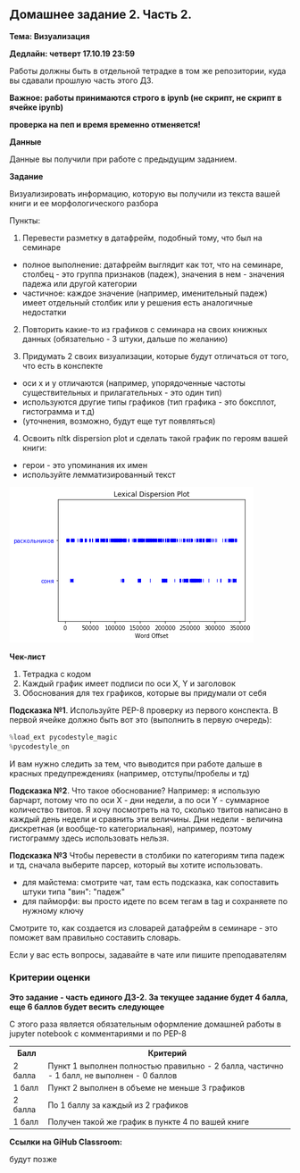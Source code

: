 ## Домашнее задание 2. Часть 2.

**Тема: Визуализация**

**Дедлайн: четверт 17.10.19 23:59**

Работы должны быть в отдельной тетрадке в том же репозитории, куда вы сдавали прошлую часть этого ДЗ.

**Важное: работы принимаются строго в ipynb (не скрипт, не скрипт в ячейке ipynb)**

**проверка на пеп и время временно отменяется!**

**Данные**

Данные вы получили при работе с предыдущим заданием.

**Задание**

Визуализировать информацию, которую вы получили из текста вашей книги и ее морфологического разбора

Пункты:

1. Перевести разметку в датафрейм, подобный тому, что был на семинаре

  - полное выполнение: датафрейм выглядит как тот, что на семинаре, столбец - это группа признаков (падеж), значения в нем - значения падежа или другой категории
  - частичное: каждое значение (например, именительный падеж) имеет отдельный столбик или у решения есть аналогичные недостатки

2. Повторить какие-то из графиков с семинара на своих книжных данных (обязательно - 3 штуки, дальше по желанию)

3. Придумать 2 своих визуализации, которые будут отличаться от того, что есть в конспекте
  - оси x и у отличаются (например, упорядоченные частоты существительных и прилагательных - это один тип)
  - используются другие типы графиков (тип графика - это боксплот, гистограмма и т.д)
  - (уточнения, возможно, будут еще тут появляться)

4. Освоить nltk dispersion plot и сделать такой график по героям вашей книги:
  - герои - это упоминания их имен
  - используйте лемматизированный текст

<img src="./disp_plot.png">

**Чек-лист**

1. Тетрадка с кодом
2. Каждый график имеет подписи по оси Х, Y и заголовок 
3. Обоснования для тех графиков, которые вы придумали от себя


**Подсказка №1**. Используйте PEP-8 проверку из первого конспекта. В первой ячейке должно быть вот это (выполнить в первую очередь):
```python
%load_ext pycodestyle_magic
%pycodestyle_on
```
И вам нужно следить за тем, что выводится при работе дальше в красных предупреждениях (например, отступы/пробелы и тд)

**Подсказка №2**. Что такое обоснование? Например: я использую барчарт, потому что по оси Х - дни недели, а по оси Y - суммарное количество твитов. Я хочу посмотреть на то, сколько твитов написано в каждый день недели и сравнить эти величины. Дни недели - величина дискретная (и вообще-то категориальная), например, поэтому гистограмму здесь использовать нельзя.

**Подсказка №3** Чтобы перевести в столбики по категориям типа падеж и тд, сначала выберите парсер, который вы хотите использовать.

- для майстема: смотрите чат, там есть подсказка, как сопоставить штуки типа "вин": "падеж"
- для пайморфи: вы просто идете по всем тегам в tag и сохраняете по нужному ключу

Смотрите то, как создается из словарей датафрейм в семинаре - это поможет вам правильно составить словарь.

Если у вас есть вопросы, задавайте в чате или пишите преподавателям

### Критерии оценки
 
**Это задание - часть единого ДЗ-2. За текущее задание будет 4 балла, еще 6 баллов будет весить следующее**
 
С этого раза является обязательным оформление домашней работы в jupyter notebook с комментариями и по PEP-8
 
<table>
    <tr><th>Балл</th><th>Критерий</th></tr>
    <tr><td>2 балла</td><td>Пункт 1 выполнен полностью правильно - 2 балла, частично - 1 балл, не выполнен - 0 баллов</td></tr>
    <tr><td>1 балл</td><td>Пункт 2 выполнен в объеме не меньше 3 графиков</td></tr>
    <tr><td>2 балла</td><td>По 1 баллу за каждый из 2 графиков</td></tr>
    <tr><td>1 балл</td><td>Получен такой же график в пункте 4 по вашей книге</td></tr>
</table>

**Ссылки на GiHub Classroom:**

будут позже

